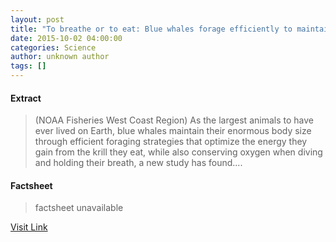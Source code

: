 ```yaml
---
layout: post
title: "To breathe or to eat: Blue whales forage efficiently to maintain massive body size"
date: 2015-10-02 04:00:00
categories: Science
author: unknown author
tags: []
---
```



#### Extract
>(NOAA Fisheries West Coast Region) As the largest animals to have ever lived on Earth, blue whales maintain their enormous body size through efficient foraging strategies that optimize the energy they gain from the krill they eat, while also conserving oxygen when diving and holding their breath, a new study has found....

#### Factsheet
>factsheet unavailable

[Visit Link](http://www.eurekalert.org/pub_releases/2015-10/nfwc-tbo092515.php)


